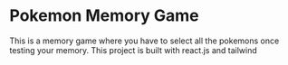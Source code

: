 # Pokemon Memory Game

This is a memory game where you have to select all the pokemons once testing your memory. This project is built with react.js and tailwind
